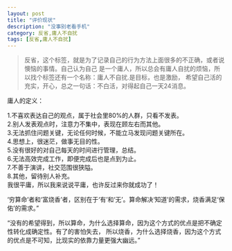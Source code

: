```yaml
---
layout: post
title: "评价现状"
description: "没事别老看手机"
category: 反省,庸人不自扰
tags: [反省,庸人不自扰]
---
```

> 反省，这个标签，就是为了记录自己的行为方法上面很多的不正确，或者说懊恼的事情。自己认为自己
是一个庸人，所以总会有庸人自扰的烦恼，所以找个标签还有一个名称：庸人不自扰.是目标，也是激励，
希望自己活的充实，开心，总之一句话：不白活，对得起自己一天24消息。

庸人的定义：

1.不喜欢表达自己的观点，属于社会里80%的人群，只看不发表。   
2.别人发表观点时，注意力不集中，表现在顾左右而其他。   
3.无法抓住问题关键，无论任何时候，不能立马发现问题关键所在。   
4.思想上，很迷茫，做事无目的性。   
5.没有很好的对自己每天的时间进行管理，总结。   
6.无法高效完成工作，即便完成后也是点到为止。   
7.不善于演讲，社交范围很狭隘。   
8.其他，留待别人补充。   
我很平庸，所以我来说说平庸，也许反过来你就成功了！ 




‘穷算命’者和‘富烧香’者，区别在于‘有’和‘无’。算命解决‘知道’的需求，烧香满足‘保佑’的需求。”

“没有的希望得到，所以算命，为什么选择算命，因为这个方式的优点是把不确定性转化成确定性。有了的害怕失去，
所以烧香，为什么选择烧香，因为这个方式的优点是不可知，比现实的依靠力量更强大幽远。”
